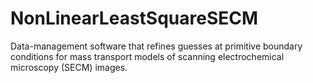 # NonLinearLeastSquareSECM
Data-management software that refines guesses at primitive boundary conditions for mass transport models of scanning electrochemical microscopy (SECM) images.
